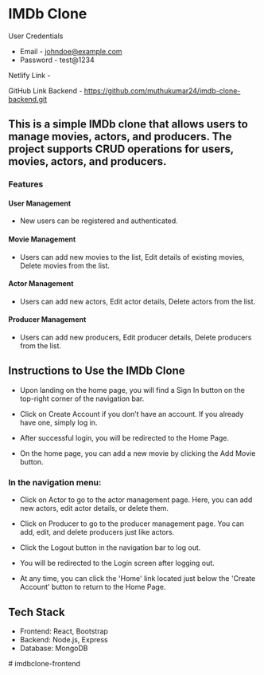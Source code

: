 # IMDb Clone

User Credentials
- Email - johndoe@example.com
- Password - test@1234

Netlify Link - 

GitHub Link Backend - https://github.com/muthukumar24/imdb-clone-backend.git

## This is a simple IMDb clone that allows users to manage movies, actors, and producers. The project supports CRUD operations for users, movies, actors, and producers.

### Features
#### User Management
- New users can be registered and authenticated.

#### Movie Management
- Users can add new movies to the list,
Edit details of existing movies,
Delete movies from the list.

#### Actor Management

- Users can add new actors,
Edit actor details,
Delete actors from the list.

#### Producer Management

- Users can add new producers,
Edit producer details, 
Delete producers from the list.

## Instructions to Use the IMDb Clone
- Upon landing on the home page, you will find a Sign In button on the top-right corner of the navigation bar.

- Click on Create Account if you don’t have an account. If you already have one, simply log in.

- After successful login, you will be redirected to the Home Page.

- On the home page, you can add a new movie by clicking the Add Movie button.

### In the navigation menu:

- Click on Actor to go to the actor management page. Here, you can add new actors, edit actor details, or delete them.

- Click on Producer to go to the producer management page. You can add, edit, and delete producers just like actors.

- Click the Logout button in the navigation bar to log out.

- You will be redirected to the Login screen after logging out.

- At any time, you can click the 'Home' link located just below the 'Create Account' button to return to the Home Page.

## Tech Stack
- Frontend: React, Bootstrap
- Backend: Node.js, Express
- Database: MongoDB



#   i m d b c l o n e - f r o n t e n d  
 